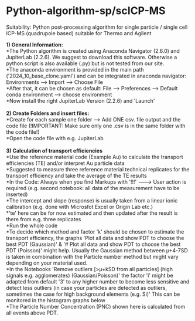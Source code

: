 # Python-algorithm-sp/scICP-MS
Suitability: Python post-processing algorithm for single particle / single cell ICP-MS (quadrupole based) suitable for Thermo and Agilent

<b>1)  General Information:</b><br>
*The Python algorithm is created using Anaconda Navigator (2.6.0) and JupiterLab (2.2.6). We suggest to download this software. Otherwise a python script is also available (.py) but is not tested from our site.<br>
*The anaconda environment is provided in the main path ('2024_10_base_clone.yaml') and can be integrated in anaconda navigator: Environments --> Import --> Choose File<br>
*After that, it can be chosen as default: File --> Preferences --> Default conda environment --> choose environment<br>
*Now install the right JupiterLab Version (2.2.6) and 'Launch'<br>
<br>
<b>2) Create Folders and insert files:</b><br>
*Create for each sample one folder --> Add ONE csv. file output and the code file (!IMPORTANT: Make sure only one .csv is in the same folder with the code file!) <br>
*Open the code file with e.g. JupiterLab
<br><br>
<b>3) Calculation of transport efficiencies</b><br>
*Use the reference material code (Example Au) to calculate the transport efficiencies (TE) and/or interpret Au particle data <br>
*Suggested to measure three reference material technical replicates for the transport efficiency and take the average of the TE results <br>
*In the Code: Always when you find Markups with '!!!' ---> User action is required (e.g. second notebook: all data of the measurement have to be inserted) <br>
*The intercept and slope (response) is usually taken from a linear ionic calibration (e.g. done with Microsfot Excel or Origin Lab etc.) <br>
*'te' here can be for now estimated and then updated after the result is there from e.g. three replicates <br>
*Run the whole code <br>
*To decide which method and factor 'k' should be chosen to estimate the transport efficiency, the graphs 'Plot all data and show PDT to choose the best PDT (Gaussian)' & '# Plot all data and show PDT to choose the best PDT (Poisson)' might help. Usually the Gaussian method between µ+4-7SD is taken in combination with the Particle number method but might vary depending on your material used. <br>
*In the Notebooks 'Remove outliers [>µ+kSD from all particles] (high signals e.g. agglomerates) (Gaussian/Poisson)' the factor 'i' might be adapted from default '3' to any higher number to become less sensitive and detect less outliers (in case your particles are detected as outliers, sometimes the case for high background elements (e.g. Si)' This can be monitored in the histogram graphs below <br>
*The Particle Number Concentration (PNC) shown here is calculated from all events above PDT.


